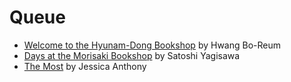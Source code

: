 # Queue

* [Welcome to the Hyunam-Dong Bookshop](https://www.goodreads.com/book/show/133938826-welcome-to-the-hyunam-dong-bookshop) by Hwang Bo-Reum
* [Days at the Morisaki Bookshop](https://www.goodreads.com/book/show/62047992-days-at-the-morisaki-bookshop) by Satoshi Yagisawa
* [The Most](https://www.goodreads.com/book/show/201626978-the-most) by Jessica Anthony
